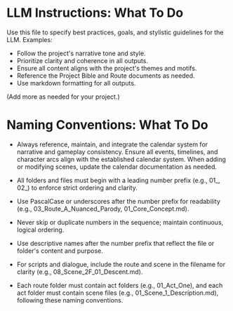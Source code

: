 # LLM Instructions: What To Do

Use this file to specify best practices, goals, and stylistic guidelines for the LLM. Examples:

- Follow the project's narrative tone and style.
- Prioritize clarity and coherence in all outputs.
- Ensure all content aligns with the project's themes and motifs.
- Reference the Project Bible and Route documents as needed.
- Use markdown formatting for all outputs.

(Add more as needed for your project.)

# Naming Conventions: What To Do

- Always reference, maintain, and integrate the calendar system for narrative and gameplay consistency. Ensure all events, timelines, and character arcs align with the established calendar system. When adding or modifying scenes, update the calendar documentation as needed.


- All folders and files must begin with a leading number prefix (e.g., 01_, 02_) to enforce strict ordering and clarity.
- Use PascalCase or underscores after the number prefix for readability (e.g., 03_Route_A_Nuanced_Parody, 01_Core_Concept.md).
- Never skip or duplicate numbers in the sequence; maintain continuous, logical ordering.
- Use descriptive names after the number prefix that reflect the file or folder's content and purpose.
- For scripts and dialogue, include the route and scene in the filename for clarity (e.g., 08_Scene_2F_01_Descent.md).
- Each route folder must contain act folders (e.g., 01_Act_One), and each act folder must contain scene files (e.g., 01_Scene_1_Description.md), following these naming conventions.
